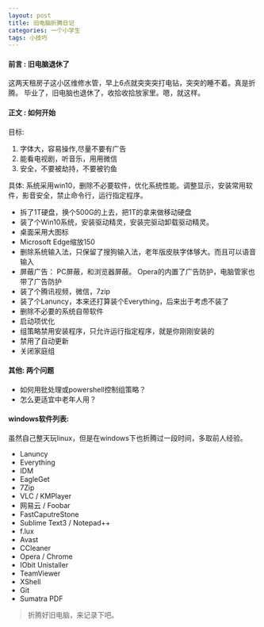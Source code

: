 ```yaml
---
layout: post
title: 旧电脑折腾日记
categories: 一个小学生
tags: 小技巧
---
```


#### 前言 : 旧电脑退休了
这两天租房子这小区维修水管，早上6点就突突突打电钻，突突的睡不着。真是折腾。
毕业了，旧电脑也退休了，收拾收拾放家里。嗯，就这样。

#### 正文 : 如何开始

目标:

1. 字体大，容易操作,尽量不要有广告
2. 能看电视剧，听音乐，用用微信
3. 安全，不要被劫持，不要被钓鱼


具体:
系统采用win10，删除不必要软件，优化系统性能。调整显示，安装常用软件，影音安全，禁止命令行，运行指定程序。

* 拆了1T硬盘，换个500G的上去，把1T的拿来做移动硬盘
* 装了个Win10系统，安装驱动精灵，安装完驱动卸载驱动精灵。
* 桌面采用大图标
* Microsoft Edge缩放150
* 删除系统输入法，只保留了搜狗输入法，老年版皮肤字体够大。而且可以语音输入
* 屏蔽广告： PC屏蔽，和浏览器屏蔽。 Opera的内置了广告防护，电脑管家也带了广告防护
* 装了个腾讯视频，微信，7zip
* 装了个Lanuncy，本来还打算装个Everything，后来出于考虑不装了
* 删除不必要的系统自带软件
* 启动项优化
* 组策略禁用安装程序，只允许运行指定程序，就是你刚刚安装的
* 禁用了自动更新
* 关闭家庭组




#### 其他: 两个问题

* 如何用批处理或powershell控制组策略？
* 怎么更适宜中老年人用？


#### windows软件列表:
虽然自己整天玩linux，但是在windows下也折腾过一段时间，多取前人经验。

* Lanuncy
* Everything
* IDM 
* EagleGet
* 7Zip
* VLC / KMPlayer
* 网易云 / Foobar
* FastCaputreStone
* Sublime Text3 / Notepad++
* f.lux
* Avast
* CCleaner
* Opera / Chrome
* IObit Unistaller
* TeamViewer
* XShell
* Git
* Sumatra PDF

> 折腾好旧电脑，来记录下吧。